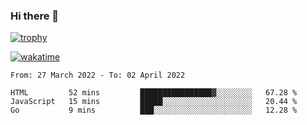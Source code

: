 ### Hi there 👋

[![trophy](https://github-profile-trophy.vercel.app/?username=cxnky&theme=dracula)](https://github.com/ryo-ma/github-profile-trophy)

[![wakatime](https://wakatime.com/badge/user/1c39c599-5497-41b9-a5be-2c4676e7fd23.svg)](https://wakatime.com/@1c39c599-5497-41b9-a5be-2c4676e7fd23)
<!--START_SECTION:waka-->

```text
From: 27 March 2022 - To: 02 April 2022

HTML         52 mins         ████████████████▓░░░░░░░░   67.28 %
JavaScript   15 mins         █████░░░░░░░░░░░░░░░░░░░░   20.44 %
Go           9 mins          ███░░░░░░░░░░░░░░░░░░░░░░   12.28 %
```

<!--END_SECTION:waka-->
